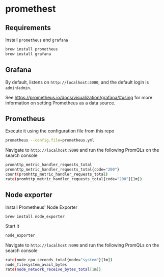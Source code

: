 # promethest

## Requirements

Install `prometheus` and `grafana`

```bash
brew install prometheus
brew install grafana
```

## Grafana

By default, listens on `http://localhost:3000`, and the default login is `admin`/`admin`.

See https://prometheus.io/docs/visualization/grafana/#using for more information on setting Prometheus as a data source.

## Prometheus

Execute it using the configuration file from this repo

```bash
prometheus --config.file=prometheus.yml
```

Navigate to `http://localhost:9090` and run the following PromQLs on the search console

```bash
promhttp_metric_handler_requests_total
promhttp_metric_handler_requests_total{code="200"}
count(promhttp_metric_handler_requests_total)
rate(promhttp_metric_handler_requests_total{code="200"}[1m])
```

## Node exporter

Install Prometheus' Node Exporter

```bash
brew install node_exporter
```

Start it

```bash
node_exporter
```

Navigate to `http://localhost:9090` and run the following PromQLs on the search console

```bash
rate(node_cpu_seconds_total{mode="system"}[1m])
node_filesystem_avail_bytes
rate(node_network_receive_bytes_total[1m])
```
